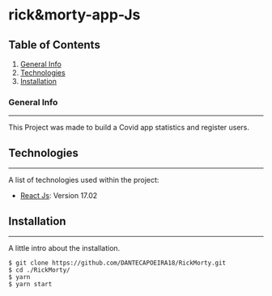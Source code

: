 # rick&morty-app-Js

## Table of Contents
1. [General Info](#general-info)
2. [Technologies](#technologies)
3. [Installation](#installation)
### General Info
***
This Project was made to build a Covid app statistics and register users. 
## Technologies
***
A list of technologies used within the project:
* [React Js](https://reactjs.org/): Version 17.02 
## Installation
***
A little intro about the installation. 
```
$ git clone https://github.com/DANTECAPOEIRA18/RickMorty.git
$ cd ./RickMorty/
$ yarn 
$ yarn start
